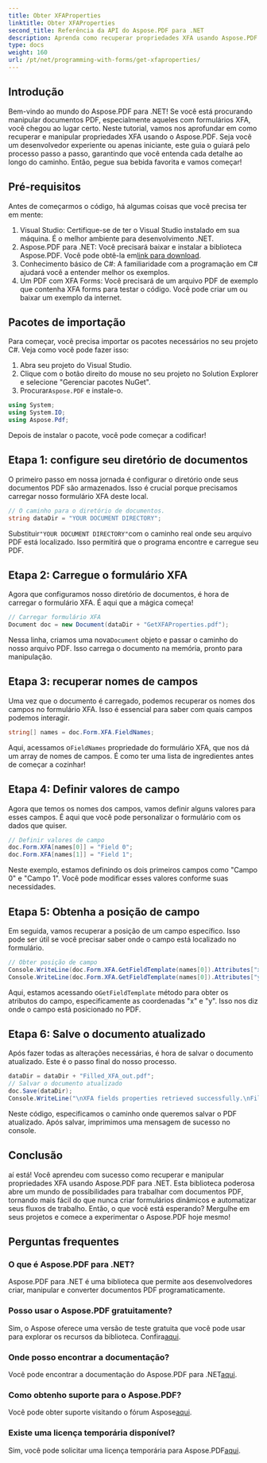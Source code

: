 ```yaml
---
title: Obter XFAProperties
linktitle: Obter XFAProperties
second_title: Referência da API do Aspose.PDF para .NET
description: Aprenda como recuperar propriedades XFA usando Aspose.PDF para .NET neste tutorial abrangente. Guia passo a passo incluso.
type: docs
weight: 160
url: /pt/net/programming-with-forms/get-xfaproperties/
---
```

## Introdução

Bem-vindo ao mundo do Aspose.PDF para .NET! Se você está procurando manipular documentos PDF, especialmente aqueles com formulários XFA, você chegou ao lugar certo. Neste tutorial, vamos nos aprofundar em como recuperar e manipular propriedades XFA usando o Aspose.PDF. Seja você um desenvolvedor experiente ou apenas iniciante, este guia o guiará pelo processo passo a passo, garantindo que você entenda cada detalhe ao longo do caminho. Então, pegue sua bebida favorita e vamos começar!

## Pré-requisitos

Antes de começarmos o código, há algumas coisas que você precisa ter em mente:

1. Visual Studio: Certifique-se de ter o Visual Studio instalado em sua máquina. É o melhor ambiente para desenvolvimento .NET.
2.  Aspose.PDF para .NET: Você precisará baixar e instalar a biblioteca Aspose.PDF. Você pode obtê-la em[link para download](https://releases.aspose.com/pdf/net/).
3. Conhecimento básico de C#: A familiaridade com a programação em C# ajudará você a entender melhor os exemplos.
4. Um PDF com XFA Forms: Você precisará de um arquivo PDF de exemplo que contenha XFA forms para testar o código. Você pode criar um ou baixar um exemplo da internet.

## Pacotes de importação

Para começar, você precisa importar os pacotes necessários no seu projeto C#. Veja como você pode fazer isso:

1. Abra seu projeto do Visual Studio.
2. Clique com o botão direito do mouse no seu projeto no Solution Explorer e selecione "Gerenciar pacotes NuGet".
3.  Procurar`Aspose.PDF` e instale-o.

```csharp
using System;
using System.IO;
using Aspose.Pdf;
```

Depois de instalar o pacote, você pode começar a codificar!

## Etapa 1: configure seu diretório de documentos

O primeiro passo em nossa jornada é configurar o diretório onde seus documentos PDF são armazenados. Isso é crucial porque precisamos carregar nosso formulário XFA deste local.

```csharp
// O caminho para o diretório de documentos.
string dataDir = "YOUR DOCUMENT DIRECTORY";
```

 Substituir`"YOUR DOCUMENT DIRECTORY"`com o caminho real onde seu arquivo PDF está localizado. Isso permitirá que o programa encontre e carregue seu PDF.

## Etapa 2: Carregue o formulário XFA

Agora que configuramos nosso diretório de documentos, é hora de carregar o formulário XFA. É aqui que a mágica começa!

```csharp
// Carregar formulário XFA
Document doc = new Document(dataDir + "GetXFAProperties.pdf");
```

 Nessa linha, criamos uma nova`Document` objeto e passar o caminho do nosso arquivo PDF. Isso carrega o documento na memória, pronto para manipulação.

## Etapa 3: recuperar nomes de campos

Uma vez que o documento é carregado, podemos recuperar os nomes dos campos no formulário XFA. Isso é essencial para saber com quais campos podemos interagir.

```csharp
string[] names = doc.Form.XFA.FieldNames;
```

 Aqui, acessamos o`FieldNames` propriedade do formulário XFA, que nos dá um array de nomes de campos. É como ter uma lista de ingredientes antes de começar a cozinhar!

## Etapa 4: Definir valores de campo

Agora que temos os nomes dos campos, vamos definir alguns valores para esses campos. É aqui que você pode personalizar o formulário com os dados que quiser.

```csharp
// Definir valores de campo
doc.Form.XFA[names[0]] = "Field 0";
doc.Form.XFA[names[1]] = "Field 1";
```

Neste exemplo, estamos definindo os dois primeiros campos como "Campo 0" e "Campo 1". Você pode modificar esses valores conforme suas necessidades.

## Etapa 5: Obtenha a posição de campo

Em seguida, vamos recuperar a posição de um campo específico. Isso pode ser útil se você precisar saber onde o campo está localizado no formulário.

```csharp
// Obter posição de campo
Console.WriteLine(doc.Form.XFA.GetFieldTemplate(names[0]).Attributes["x"].Value);
Console.WriteLine(doc.Form.XFA.GetFieldTemplate(names[0]).Attributes["y"].Value);
```

 Aqui, estamos acessando o`GetFieldTemplate` método para obter os atributos do campo, especificamente as coordenadas "x" e "y". Isso nos diz onde o campo está posicionado no PDF.

## Etapa 6: Salve o documento atualizado

Após fazer todas as alterações necessárias, é hora de salvar o documento atualizado. Este é o passo final do nosso processo.

```csharp
dataDir = dataDir + "Filled_XFA_out.pdf";
// Salvar o documento atualizado
doc.Save(dataDir);
Console.WriteLine("\nXFA fields properties retrieved successfully.\nFile saved at " + dataDir);
```

Neste código, especificamos o caminho onde queremos salvar o PDF atualizado. Após salvar, imprimimos uma mensagem de sucesso no console.

## Conclusão

aí está! Você aprendeu com sucesso como recuperar e manipular propriedades XFA usando Aspose.PDF para .NET. Esta biblioteca poderosa abre um mundo de possibilidades para trabalhar com documentos PDF, tornando mais fácil do que nunca criar formulários dinâmicos e automatizar seus fluxos de trabalho. Então, o que você está esperando? Mergulhe em seus projetos e comece a experimentar o Aspose.PDF hoje mesmo!

## Perguntas frequentes

### O que é Aspose.PDF para .NET?
Aspose.PDF para .NET é uma biblioteca que permite aos desenvolvedores criar, manipular e converter documentos PDF programaticamente.

### Posso usar o Aspose.PDF gratuitamente?
 Sim, o Aspose oferece uma versão de teste gratuita que você pode usar para explorar os recursos da biblioteca. Confira[aqui](https://releases.aspose.com/).

### Onde posso encontrar a documentação?
 Você pode encontrar a documentação do Aspose.PDF para .NET[aqui](https://reference.aspose.com/pdf/net/).

### Como obtenho suporte para o Aspose.PDF?
 Você pode obter suporte visitando o fórum Aspose[aqui](https://forum.aspose.com/c/pdf/10).

### Existe uma licença temporária disponível?
 Sim, você pode solicitar uma licença temporária para Aspose.PDF[aqui](https://purchase.aspose.com/temporary-license/).
